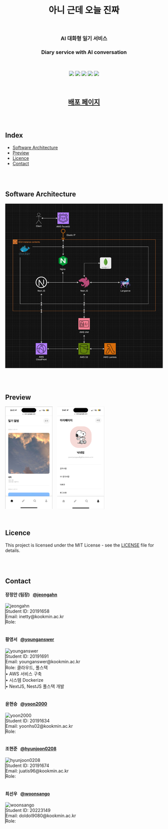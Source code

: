 <h1 align="center">
	아니 근데 오늘 진짜
</h1>

</br>

<h3 align="center">
	AI 대화형 일기 서비스
</h3>

<h3 align="center">
	Diary service with AI conversation
</h3>

</br>
</br>

<div align="center">
	<img src="https://img.shields.io/badge/-Nginx-009639?style=flat-square&logo=Nginx&logoColor=white">
	<img src="https://img.shields.io/badge/-NextJS-000000?style=flat-square&logo=nextdotjs&logoColor=white">
	<img src="https://img.shields.io/badge/-NestJS-E0234E?style=flat-square&logo=NestJS&logoColor=white">
	<img src="https://img.shields.io/badge/-MongoDB-47A248?style=flat-square&logo=MongoDB&logoColor=white">
	<img src="https://img.shields.io/badge/-Flask-000000?style=flat-square&logo=Flask&logoColor=white">
</div>

</br>
</br>

<h2 align="center">
	<a href="https://you-know-what.com">배포 페이지</a>
</h2>

</br>
</br>

## Index

-   [Software Architecture](#software-architecture)
-   [Preview](#preview)
-   [Licence](#licence)
-   [Contact](#contact)

</br>
</br>

## Software Architecture

![Software Architecture](./assets/Software%20Architecture.png)

</br>
</br>

## Preview

<div width="100%" style="display: flex; gap: 3%;">
	<img src="/assets/diary-preview-image.png" width="30%" height="30%" alt="Diary preview image">
	<img src="/assets/mypage-preview-image.png" width="30%" height="30%" alt="Mypage preview image">
</div>

</br>
</br>

## Licence

This project is licensed under the MIT License - see the [LICENSE](./LICENSE) file for details.

</br>
</br>

## Contact

#### 장정안 (팀장) &nbsp;&nbsp;[@jeongahn](https://github.com/jeongahn)

<div width="100%" height="135" border="1px solid #000000">
	<img src="" width="135" height="135" alt="jeongahn">
	<div style="flex: 1; display: flex; flex-direction: column; border-left: 1px solid #000000">
		<span>Student ID: 20191658</span>
		<span>Email: inetty@kookmin.ac.kr</span>
		<span>Role:</span>
	</div>
</div>
<br/>

#### 황영서 &nbsp;&nbsp;[@younganswer](https://github.com/younganswer)

<div width="100%" height="135" border="1px solid #000000">
	<img src="" width="135" height="135" alt="younganswer">
	<div style="flex: 1; display: flex; flex-direction: column; border-left: 1px solid #000000">
		<span>Student ID: 20191691</span>
		<span>Email: younganswer@kookmin.ac.kr</span>
		<span>Role: 클라우드, 풀스택</span>
		<span>	• AWS 서비스 구축</span>
		<span>	• 시스템 Dockerize</span>
		<span>	• NextJS, NestJS 풀스택 개발</span>
	</div>
</div>

<br/>

#### 윤현승 &nbsp;&nbsp;[@yoon2000](https://github.com/yoon2000)

<div width="100%" height="135" border="1px solid #000000">
	<img src="" width="135" height="135" alt="yoon2000">
	<div style="flex: 1; display: flex; flex-direction: column; border-left: 1px solid #000000">
		<span>Student ID: 20191634</span>
		<span>Email: yoonhs02@kookmin.ac.kr</span>
		<span>Role: </span>
	</div>
</div>
<br/>

#### 조현준 &nbsp;&nbsp;[@hyunjoon0208](https://github.com/hyunjoon0208)

<div width="100%" height="135" border="1px solid #000000">
	<img src="" width="135" height="135" alt="hyunjoon0208">
	<div style="flex: 1; display: flex; flex-direction: column; border-left: 1px solid #000000">
		<span>Student ID: 20191674</span>
		<span>Email: juatis96@kookmin.ac.kr</span>
		<span>Role: </span>
	</div>
</div>
<br/>

#### 최선우 &nbsp;&nbsp;[@woonsango](https://github.com/woonsango)

<div width="100%" height="135" border="1px solid #000000">
	<img src="" width="135" height="135" alt="woonsango">
	<div style="flex: 1; display: flex; flex-direction: column; border-left: 1px solid #000000">
		<span>Student ID: 20223149</span>
		<span>Email: doldol9080@kookmin.ac.kr</span>
		<span>Role: </span>
	</div>
</div>
